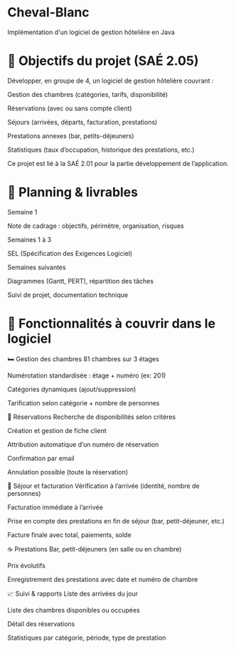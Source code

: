 # Cheval-Blanc
Implémentation d'un logiciel de gestion hôtelière en Java

# 🎯 Objectifs du projet (SAÉ 2.05)
Développer, en groupe de 4, un logiciel de gestion hôtelière couvrant :

Gestion des chambres (catégories, tarifs, disponibilité)

Réservations (avec ou sans compte client)

Séjours (arrivées, départs, facturation, prestations)

Prestations annexes (bar, petits-déjeuners)

Statistiques (taux d’occupation, historique des prestations, etc.)

Ce projet est lié à la SAÉ 2.01 pour la partie développement de l’application.

# 📅 Planning & livrables
Semaine 1

Note de cadrage : objectifs, périmètre, organisation, risques

Semaines 1 à 3

SEL (Spécification des Exigences Logiciel)

Semaines suivantes

Diagrammes (Gantt, PERT), répartition des tâches

Suivi de projet, documentation technique

# 🏨 Fonctionnalités à couvrir dans le logiciel
🛏 Gestion des chambres
81 chambres sur 3 étages

Numérotation standardisée : étage + numéro (ex: 201)

Catégories dynamiques (ajout/suppression)

Tarification selon catégorie + nombre de personnes

📅 Réservations
Recherche de disponibilités selon critères

Création et gestion de fiche client

Attribution automatique d’un numéro de réservation

Confirmation par email

Annulation possible (toute la réservation)

🧾 Séjour et facturation
Vérification à l’arrivée (identité, nombre de personnes)

Facturation immédiate à l’arrivée

Prise en compte des prestations en fin de séjour (bar, petit-déjeuner, etc.)

Facture finale avec total, paiements, solde

☕ Prestations
Bar, petit-déjeuners (en salle ou en chambre)

Prix évolutifs

Enregistrement des prestations avec date et numéro de chambre

📈 Suivi & rapports
Liste des arrivées du jour

Liste des chambres disponibles ou occupées

Détail des réservations

Statistiques par catégorie, période, type de prestation
